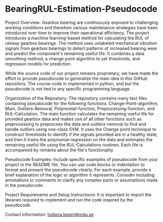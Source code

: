 # BearingRUL-Estimation-Pseudocode
Project Overview:
Gearbox bearing are continuously exposed to challenging working conditions and therefore various maintenance strategies have been introduced over time to improve their operational efficiency. The project introduces a machine learning-based method for calculating the RUL of railway gearbox bearings. The method uses unlabeled mechanical vibration signals from gearbox bearings to detect patterns of increased bearing wear and predict the component's remaining useful life. It combines a data smoothing method, a change point algorithm to set thresholds, and regression models for prediction.

While the source code of our project remains proprietary, we have made the effort to provide pseudocode to generalize the main idea in this GitHub repository.
The course code in implemented in python, and but the pseudocode is not tied to any specific programming language.

Organization of the Repository:
The repository contains many text files containing pseudocode for the following functions: Change-Point-algorithm, Main, Outliers-Removal, Polynomial-function, Preprocessing-function, and RUL-Calculation.
The main function calculates the remaining useful life for provided gearbox data and makes use of all other functions such as preprocessing to preprocess the data and outliers-removal to find and handle outliers using one-class SVM. It uses the Change point technique to construct thresholds to identify if the signals provided are in a healthy state, and then it trains the polynomial regression on the data and estimates the remaining useful life using the RUL-Calculations routines. Each file is accompanied by remarks about the file's functionality. 


Pseudocode Examples:
Include specific examples of pseudocode from your project in the README file. You can use code blocks or indentation to format and present the pseudocode clearly. For each example, provide a brief explanation of the logic or algorithm it represents. Consider including annotations or comments to clarify any complex parts or assumptions made in the pseudocode.

Project Requirements and Setup Instructions:
It is important to import the libraries required to implement and run the code inspired by the pseudocode.


Contact Information: lodiana.beqiri@mdu.se
